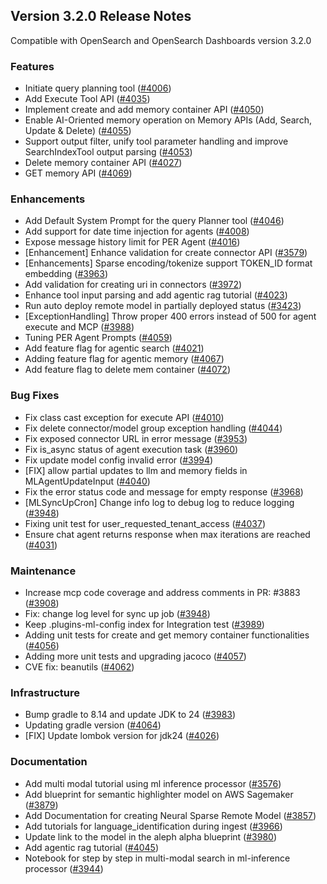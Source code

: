 ## Version 3.2.0 Release Notes

Compatible with OpenSearch and OpenSearch Dashboards version 3.2.0

### Features
* Initiate query planning tool ([#4006](https://github.com/opensearch-project/ml-commons/pull/4006))
* Add Execute Tool API ([#4035](https://github.com/opensearch-project/ml-commons/pull/4035))
* Implement create and add memory container API ([#4050](https://github.com/opensearch-project/ml-commons/pull/4050))
* Enable AI-Oriented memory operation on Memory APIs (Add, Search, Update & Delete) ([#4055](https://github.com/opensearch-project/ml-commons/pull/4055))
* Support output filter, unify tool parameter handling and improve SearchIndexTool output parsing ([#4053](https://github.com/opensearch-project/ml-commons/pull/4053))
* Delete memory container API ([#4027](https://github.com/opensearch-project/ml-commons/pull/4027))
* GET memory API ([#4069](https://github.com/opensearch-project/ml-commons/pull/4069))

### Enhancements
* Add Default System Prompt for the query Planner tool ([#4046](https://github.com/opensearch-project/ml-commons/pull/4046))
* Add support for date time injection for agents ([#4008](https://github.com/opensearch-project/ml-commons/pull/4008))
* Expose message history limit for PER Agent ([#4016](https://github.com/opensearch-project/ml-commons/pull/4016))
* [Enhancement] Enhance validation for create connector API ([#3579](https://github.com/opensearch-project/ml-commons/pull/3579))
* [Enhancements] Sparse encoding/tokenize support TOKEN_ID format embedding ([#3963](https://github.com/opensearch-project/ml-commons/pull/3963))
* Add validation for creating uri in connectors ([#3972](https://github.com/opensearch-project/ml-commons/pull/3972))
* Enhance tool input parsing and add agentic rag tutorial ([#4023](https://github.com/opensearch-project/ml-commons/pull/4023))
* Run auto deploy remote model in partially deployed status ([#3423](https://github.com/opensearch-project/ml-commons/pull/3423))
* [ExceptionHandling] Throw proper 400 errors instead of 500 for agent execute and MCP ([#3988](https://github.com/opensearch-project/ml-commons/pull/3988))
* Tuning PER Agent Prompts ([#4059](https://github.com/opensearch-project/ml-commons/pull/4059))
* Add feature flag for agentic search ([#4021](https://github.com/opensearch-project/ml-commons/pull/4021))
* Adding feature flag for agentic memory ([#4067](https://github.com/opensearch-project/ml-commons/pull/4067))
* Add feature flag to delete mem container ([#4072](https://github.com/opensearch-project/ml-commons/pull/4072))

### Bug Fixes
* Fix class cast exception for execute API ([#4010](https://github.com/opensearch-project/ml-commons/pull/4010))
* Fix delete connector/model group exception handling ([#4044](https://github.com/opensearch-project/ml-commons/pull/4044))
* Fix exposed connector URL in error message ([#3953](https://github.com/opensearch-project/ml-commons/pull/3953))
* Fix is_async status of agent execution task ([#3960](https://github.com/opensearch-project/ml-commons/pull/3960))
* Fix update model config invalid error ([#3994](https://github.com/opensearch-project/ml-commons/pull/3994))
* [FIX] allow partial updates to llm and memory fields in MLAgentUpdateInput ([#4040](https://github.com/opensearch-project/ml-commons/pull/4040))
* Fix the error status code and message for empty response ([#3968](https://github.com/opensearch-project/ml-commons/pull/3968))
* [MLSyncUpCron] Change info log to debug log to reduce logging ([#3948](https://github.com/opensearch-project/ml-commons/pull/3948))
* Fixing unit test for user_requested_tenant_access ([#4037](https://github.com/opensearch-project/ml-commons/pull/4037))
* Ensure chat agent returns response when max iterations are reached ([#4031](https://github.com/opensearch-project/ml-commons/pull/4031))

### Maintenance
* Increase mcp code coverage and address comments in PR: #3883 ([#3908](https://github.com/opensearch-project/ml-commons/pull/3908))
* Fix: change log level for sync up job ([#3948](https://github.com/opensearch-project/ml-commons/pull/3948))
* Keep .plugins-ml-config index for Integration test ([#3989](https://github.com/opensearch-project/ml-commons/pull/3989))
* Adding unit tests for create and get memory container functionalities ([#4056](https://github.com/opensearch-project/ml-commons/pull/4056))
* Adding more unit tests and upgrading jacoco ([#4057](https://github.com/opensearch-project/ml-commons/pull/4057))
* CVE fix: beanutils ([#4062](https://github.com/opensearch-project/ml-commons/pull/4062))

### Infrastructure
* Bump gradle to 8.14 and update JDK to 24 ([#3983](https://github.com/opensearch-project/ml-commons/pull/3983))
* Updating gradle version ([#4064](https://github.com/opensearch-project/ml-commons/pull/4064))
* [FIX] Update lombok version for jdk24 ([#4026](https://github.com/opensearch-project/ml-commons/pull/4026))

### Documentation
* Add multi modal tutorial using ml inference processor ([#3576](https://github.com/opensearch-project/ml-commons/pull/3576))
* Add blueprint for semantic highlighter model on AWS Sagemaker ([#3879](https://github.com/opensearch-project/ml-commons/pull/3879))
* Add Documentation for creating Neural Sparse Remote Model ([#3857](https://github.com/opensearch-project/ml-commons/pull/3857))
* Add tutorials for language_identification during ingest ([#3966](https://github.com/opensearch-project/ml-commons/pull/3966))
* Update link to the model in the aleph alpha blueprint ([#3980](https://github.com/opensearch-project/ml-commons/pull/3980))
* Add agentic rag tutorial ([#4045](https://github.com/opensearch-project/ml-commons/pull/4045))
* Notebook for step by step in multi-modal search in ml-inference processor ([#3944](https://github.com/opensearch-project/ml-commons/pull/3944))